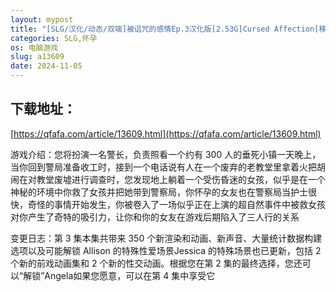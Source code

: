 ```yaml
---
layout: mypost
title: "[SLG/汉化/动态/双端]被诅咒的感情Ep.3汉化版[2.53G]Cursed Affection[移动/百度]"
categories: SLG,怀孕
os: 电脑游戏
slug: a13609
date: 2024-11-05
---
```


## 下载地址：

[https://qfafa.com/article/13609.html](https://qfafa.com/article/13609.html)

游戏介绍：您将扮演一名警长，负责照看一个约有 300 人的垂死小镇一天晚上，当你回到警局准备收工时，接到一个电话说有人在一个废弃的老教堂里拿着火把胡闹在对教堂废墟进行调查时，您发现地上躺着一个受伤昏迷的女孩，似乎是在一个神秘的环境中你救了女孩并把她带到警察局，你怀孕的女友也在警察局当护士很快，奇怪的事情开始发生，你被卷入了一场似乎正在上演的超自然事件中被救女孩对你产生了奇特的吸引力，让你和你的女友在游戏后期陷入了三人行的关系

变更日志：第 3 集本集共带来 350 个新渲染和动画、新声音、大量统计数据构建选项以及可能解锁 Allison 的特殊性爱场景Jessica 的特殊场景也已更新，包括 2 个新的前戏动画集和 2 个新的性交动画。根据您在第 2 集的最终选择，您还可以“解锁”Angela如果您愿意，可以在第 4 集中享受它
